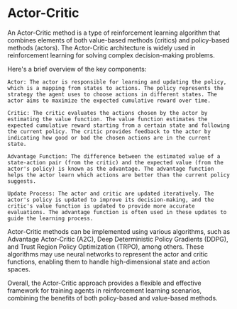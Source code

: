 # Actor-Critic
An Actor-Critic method is a type of reinforcement learning algorithm that combines elements of both value-based methods (critics) and policy-based methods (actors). The Actor-Critic architecture is widely used in reinforcement learning for solving complex decision-making problems.

Here's a brief overview of the key components:

    Actor: The actor is responsible for learning and updating the policy, which is a mapping from states to actions. The policy represents the strategy the agent uses to choose actions in different states. The actor aims to maximize the expected cumulative reward over time.

    Critic: The critic evaluates the actions chosen by the actor by estimating the value function. The value function estimates the expected cumulative reward starting from a certain state and following the current policy. The critic provides feedback to the actor by indicating how good or bad the chosen actions are in the current state.

    Advantage Function: The difference between the estimated value of a state-action pair (from the critic) and the expected value (from the actor's policy) is known as the advantage. The advantage function helps the actor learn which actions are better than the current policy suggests.

    Update Process: The actor and critic are updated iteratively. The actor's policy is updated to improve its decision-making, and the critic's value function is updated to provide more accurate evaluations. The advantage function is often used in these updates to guide the learning process.

Actor-Critic methods can be implemented using various algorithms, such as Advantage Actor-Critic (A2C), Deep Deterministic Policy Gradients (DDPG), and Trust Region Policy Optimization (TRPO), among others. These algorithms may use neural networks to represent the actor and critic functions, enabling them to handle high-dimensional state and action spaces.

Overall, the Actor-Critic approach provides a flexible and effective framework for training agents in reinforcement learning scenarios, combining the benefits of both policy-based and value-based methods.
